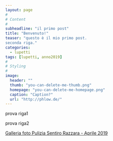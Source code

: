 ```yaml
---
layout: page
#
# Content
#
subheadline: "il primo post"
title: "Benvenuto!"
teaser: "questo è il mio primo post. 
seconda riga."
categories:
  - lupetti
tags: [lupetti, anno2019]
#
# Styling
#
image:
  header: ""
  thumb: "you-can-delete-me-thumb.png"
  homepage: "you-can-delete-me-homepage.png"
  caption: "Caption?"
  url: "http://phlow.de/"
---
```

prova riga1

prova riga2

[Galleria foto Pulizia Sentiro Razzara - Aprile 2019](https://photos.app.goo.gl/5ktR9aCuS6AUMngZ8)



<script src="https://cdn.jsdelivr.net/npm/publicalbum@latest/embed-ui.min.js" async></script>
<div class="pa-gallery-player-widget" style="width:100%; height:480px; display:none;"
  data-link="https://photos.app.goo.gl/5ktR9aCuS6AUMngZ8"
  data-title="Pulizia Sentiero Razzara Centenario scoutismo Pegli Aprile 2019"
  data-description="34 new photos · Album by Angelo Gaggero">
  <object data="https://lh3.googleusercontent.com/jWqsxEKVyLaaeAuIXAJXJMfjK7_uUt5RDP78uj_C-QgOqaJlyCJnK2QS9bgKzTF4D1Hbvn2QxePJT8coBK3RYn_vs2lpJpguQqxdoQ2CdXCBsxZIByg4zFLZySBbVpLuvh1EEuwm-Sc=w1920-h1080"></object>
  <object data="https://lh3.googleusercontent.com/FGJ2eolwhB2OIjdxsfVxvT_6RJvkVSH4Cbxn102r33LA7WmklypCExPrmdAh731IMotnFB1jSG8-35J821MutHCuJioVAE-zWDnzet-_hZyoi5OjUYtH2yh872fGGx42zjzjrQSegL8=w1920-h1080"></object>
  <object data="https://lh3.googleusercontent.com/rYhFfEEYIejaceBbrjvLcVIxNWLATRyV0ctvhkxn54cKMXQgCUBASk7Kl3OviwAEsLWEnyAFcLQ6mOajJZg7JFFCNT__g0Tb4hAish8jIR9sB2zaoh_r0qlrOq_DizgMGc-FFbK-Ggo=w1920-h1080"></object>
  <object data="https://lh3.googleusercontent.com/97GCtR6mmPMDQC9-4TofaA7poMfdxqlX5H8lByV7Uo6Mj2HuK9WiBYgtIXov0qsLjKAHdjCe80iDrMD07ALrCYS-zJsI3EaS-Dk9Bcz8RjseXOYkgU34Z-EA485dIklsThsjjzimBqc=w1920-h1080"></object>
  <object data="https://lh3.googleusercontent.com/5eq2YtTPHuzhyi8gIKv79gAmdZ-gb_kN3UontHOun157sUI-kThu6JzR29cBe5KFE_31G31uqMiAXIC1hDa7SoeDxePsFQyB2g1HLz3_JzlVEqgca_uJ3SQ31xSJrNQrhbWmLjBySSs=w1920-h1080"></object>
  <object data="https://lh3.googleusercontent.com/Lz-WOBpNcnBp4PTFF-Y9qtWFaU2VJ-84YIfjx-VvGnWn4S5uR5fiLwwF3CJLunZv36fQPlJAcnLvoEbNEqdIfgBbZclu8CFbxptVY4peIxcae-ja49LLiP3jQhXZegQkdLjzkp6YxyE=w1920-h1080"></object>
  <object data="https://lh3.googleusercontent.com/aOSKKG4VqLfQz3k8AbJbEqiV9QO4IYYDMD8I3D5G2bfcpMKb8J5IE5g-fEvjWelEjmrTXbXsZBDYkP0pQzn5JMtyEvad2qjWpBwk-QfoF_hTa8Kjkmyp8rYqtWiEXsPtvn8-F3M7zSU=w1920-h1080"></object>
  <object data="https://lh3.googleusercontent.com/eEgdcOp_XYDTLBdKqxdP2vL7zTvsuHwwuey9-6-BwSeZ2CDVULH0TDbOQSmd4aBQamzewTWJ8FQ6Kav0wVA0V7ofr9X5np7cPrzmZxf9XMyq86uMKLkhK6WBu93n1cLuPB0N0TXnPhM=w1920-h1080"></object>
  <object data="https://lh3.googleusercontent.com/-Skc6HJMfJboxPpcnvsVVw98krWu2S50xqoo3oKKuAogDcgu47lT3eJxlnLvxHCB5wFwijw6zWu474BEDRIP7R99rb5JW-4KXG4VKY4K9Df5ZVy1UxvaC6xOevYz4UtMu_vm_MD4a94=w1920-h1080"></object>
  <object data="https://lh3.googleusercontent.com/Z8JyF_VEonWkjG9Gpw7R8708NHhLbOLgpIf0Wtej-bPgV_2Ax1nQ7Xgl03XjG9i5IuA9DlYIQjct_QVQyv8aMNFCN5ez1i2MaSl8kQcyEDdO2NwSioZ3cX25lJzJkwIGgzLqVn_xPPg=w1920-h1080"></object>
  <object data="https://lh3.googleusercontent.com/LI1JuqQKJ9m50xX83Qm5GOwmix5PYVz-jhZ5qzG8O16kZMSCvCI9zGtwmvjgyeOqpHvG9zuAwh7bXtqjOYjOKOW7htpupO7P5Dgdu87t3KQYFZ9nzKxsx0haOHky-9eGXoYmfZjc3Ws=w1920-h1080"></object>
  <object data="https://lh3.googleusercontent.com/aBl894qX3NndVo3IyDGlzrGeKTADRKlo6GHjMTiajZD_0fBlgHRy3jrRgoqrJf945UgfKB3uROJo5mmtJ4oa-mlJCg6bVAhwqcFbpQNqHLMaEEuveUuPT0FxX2nO8J0rCXuILOiLD7c=w1920-h1080"></object>
  <object data="https://lh3.googleusercontent.com/aRs5jnq7BOckstYdJSdrCHwkrMWlZNJemz03uKAGf59KDTexPCD00ebhGADpnnNTaf49kiv86ZvgmlUbs2LLQqM0GFx4yN1ozfzvloZFQV1H5uWvdhpoNH5qlZ5goSMEA8aHnyksyf4=w1920-h1080"></object>
  <object data="https://lh3.googleusercontent.com/wCYEG9DY7wi0fDxaDFcoRpLKurZU2BoPb4NTE4LLUIBy8NNklCxlgj1yZsK2t4J0sKlFW8R_0jgs1jQ1h5fOOtuogYhgRL2tBqYWoHtkE85nv0DNjZoS5BIbKJ4S5ddYHkDntcgTpRo=w1920-h1080"></object>
  <object data="https://lh3.googleusercontent.com/3E_fS3WutABXK1FBkdILb6Ix-9DC8quNU9Ayt0PihSGAKWoCJ6e79LpsQm3RkhEmiFhD3S47JC_tHeXFDw9oQkq1k5gTioJYODupAqHTM5Owb9wpMjGqYqExQ0UKtbgFZr_CFrWEEVY=w1920-h1080"></object>
  <object data="https://lh3.googleusercontent.com/wOPlbE5D5hDE6-WYOVzgphAWd3gNgh6zuOoRV9aA9Uxu4BWrRn8_VmOTsZeZQzNT7O32jgAwdtQaopatpGg4TiTaWnmmE0PK5fSVAyhGQRLMVRgYHQWfWa23UMYivnWi7LREFmeESkU=w1920-h1080"></object>
  <object data="https://lh3.googleusercontent.com/3hNk4gSr-AVPg-ellzmpVmF6ydoLQd-fCBNTTY0sRD2EDtBwNs3jjUXl64nQqmdnaxi1aKc1OZa1TrAudQjZDO7rq3Rjx2MWDyAMhJzOMkKPk7bwOWOGfv5t6T2oDCGTuyvPu25clRQ=w1920-h1080"></object>
  <object data="https://lh3.googleusercontent.com/LIys4qMnxF1_7E8gbsUmxiuH97IHenzzklQQbXuN0Z9UEavbDiLcjG45MZBVd4JkcoBNz3cUugZoUIRgSZ8nvbQfXkkO8bvjvhfGta-5E19QATjytBTxtSLReJF-60YA-aJrPDqVUmI=w1920-h1080"></object>
  <object data="https://lh3.googleusercontent.com/qHV6Y202-XWviabN8lO4SMYXH-df0WFlyVvPPwqoaSfKzAPnRr4RjyWlTvRRzHb_Af5ms2q2lWV-SOGRtbAQri0VK3zLZk2J_Eq-hQ68-PSGToG8AwHdXgcMs2o1Pmo4wzs2xHMzJO8=w1920-h1080"></object>
  <object data="https://lh3.googleusercontent.com/huSaQyfp-Yl8OrspNK6Szi4ypr6eXzEEcBASmokpvFBj-qM9aKVk4DQGRET2CaU-ZkEmeP1HXJHEVqIJi4TBo-x4pcKImksQqmup6M6bfD4gydBLWnD8OmWsI0izdvCDRcU-7y2QSxI=w1920-h1080"></object>
  <object data="https://lh3.googleusercontent.com/19YQn3xzJvjyTnSAFlpuucQ_Lt8D9dn5KsELLykN4w2WCHfXlgfoDIQlPuMrbaqJYgkKtOt_tDxsYQ2b8bbhsOmEzDnNS91HB9C2UHvoWxVNFC-4efDZ4ggR1uPZBDyDOsZxRNk0sl4=w1920-h1080"></object>
  <object data="https://lh3.googleusercontent.com/0Pd89Boxyy3n7T13rJ54FWVOmE16Fe-ay60UT5-4tCZ69j4Z4bC0clrh6Czz-kwnWkit8_zDfVWtE3f96pfWCfCmKfYKvjiO5Vxg37NlwesE78hEW91r7Wifbh_Eo8qroeiEqrcnFD8=w1920-h1080"></object>
  <object data="https://lh3.googleusercontent.com/aJvXiDaPzyeWB5KMjHHUiW51lmiTdvGCiq5xjar1ydrkGMY3qYtP5QJBA4wigY-7ahgHUAQFqSLxFaE47UK4QJPrnU6Z19zEuaGjL-1rE_LOvy4vAr4C-2QeZYwA1HIH5_TEFlXkp9w=w1920-h1080"></object>
  <object data="https://lh3.googleusercontent.com/06YRYHSRpHM2ZcA-XecujBA7EzRc-ZWhfwN30SYYkDu8fhitkDUIIhg1Q8r1Cn9GQ9LVb0Ssvj8k0PaUva-_JfWDb6O4b77urDrmOge1_dHDI06RVYrfYZJ8kzegnEn3FlUCR4ceuxM=w1920-h1080"></object>
  <object data="https://lh3.googleusercontent.com/MPf4WIwvLObwMr5QGiCpL9YhVa65_EMNo8E5ix_v3orZItKgh9INmWHyDOKJZChjYeMm-4w-kMzLKtyYM66F0FU2px1HBNu38kpssu6X3pe1WUcLLOAiivN4T5TcQIJpcVfNCzqhA2Q=w1920-h1080"></object>
  <object data="https://lh3.googleusercontent.com/yCequYKUXZUdNIqQ3IHbS_J0gb74FdQxD67rfQiHtHoWazY7NBFcyetWt3TSOy0-5HFHZ2mbv2kNPodWJx9CxrsDHPp21-T6I3NlAXXTU0OoRO0YQ5fdogWJ7T4rK3F79PaFz1E2csI=w1920-h1080"></object>
  <object data="https://lh3.googleusercontent.com/WIdQyKpWh3le1CUvJHZss5VZ6YA8houGTDCwERt6f0V4UyPVG9MBEWZJW5tE58zY2oAu8Bo_GNadJgVhEhW2711cAxxjdn_9zHe2qaxjJwom4zRBivpHAXKfMQLsJiVkmW7FNMH_y3o=w1920-h1080"></object>
  <object data="https://lh3.googleusercontent.com/hYF9ut-CbGkOhgPGxN5d73GkxJAAQpBVkPpxHxE5tJ95IxJ5LhvNWJivhn95jgUy-VW3K3tc4ZJ7Lac70vvO5nCL2EdYoUjl0RohCGf_SqFZj_TdGwrKqlzABHNrnbafNCU-nqCdHVw=w1920-h1080"></object>
  <object data="https://lh3.googleusercontent.com/dFm1VL0XZKA-d0VC2OTmLlY5vbYoVkEsfdDTqZh0vRxkp2RGADFt1lrI0HlG1toBHU09aw71Tpgd-3BX1og5MNgHGU8R0FVQBD09BHOlkyrBLPvLdLenGY0Jv-AR74_L0Q4NBDlcUEE=w1920-h1080"></object>
  <object data="https://lh3.googleusercontent.com/aabB3_N1cbtImUuCIqzVnqHOglnD3q6-jD-_4pOUCI0FWX3NfQ05qXpaYTSfFleSDyY8UYZToCT5zW_rtF8zGBhVaKYJGLhhXnzrHPtHMsC1wOS6MD-LGAZ5H_1dPxL1E2QEhd_znE4=w1920-h1080"></object>
  <object data="https://lh3.googleusercontent.com/s4Y3Lo4IQcXrBDGNCd3bH2XeUiIV8KZN7_kYQaglD_vGPbRpAZt86UBDeORq8Zv27U8PxPo7U7_BV8P9FH-064qOhGoqsr5kHJVuY02on4wOKZN0IEDe59QVL09ZRJGQUI7bqVgdW68=w1920-h1080"></object>
  <object data="https://lh3.googleusercontent.com/JQ_gImD8JWD4cles0anAaIopXX8d24QLu8Vfy4THmwEy2q6qctmnDH3h6-cyftBMVfSh-OAom6PAmg2jSvU4kPyudMYbruo6DfEbI0sGMhDXZOiyDK2Dz9IPnNsKV4xqoPpyy2Vir8s=w1920-h1080"></object>
  <object data="https://lh3.googleusercontent.com/0OkbxKTNXeHD-tADNUxYACn_3d44xrBsZ_avv7Ign5CSI4YIH47ymdrpk53fnzgk1luvrHskeoZoLbwQtpmEeYet6YWLnHJR8VmvTbUJrJO5kWyaYnGx3StrpLuiAsPCLpVoxIBsZEg=w1920-h1080"></object>
  <object data="https://lh3.googleusercontent.com/O9siHZpYZpV7nBM43T-EM71QgO5PG6CKUS7POZnlWiyqhASTJn7EPLESP6A6NWEQsmKjhqkOVng7U82TsqrkeO71lq2FFffA_KcoFyjm35oHOSArs98sBLFzftT75MBiuap-AayEqQc=w1920-h1080"></object>
</div>



